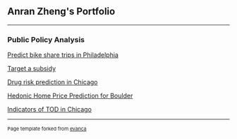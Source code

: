 ## Anran Zheng's Portfolio

---

### Public Policy Analysis

[Predict bike share trips in Philadelphia](/508_md/indego_bikeshare_prediction)

[Target a subsidy](/508_md/HomeCredit)

[Drug risk prediction in Chicago](/508_md/Chicagodrug)

[Hedonic Home Price Prediction for Boulder](/508_md/BoulderHousingPrice)

[Indicators of TOD in Chicago](/508_md/ChicagoTOD)



---
<p style="font-size:11px">Page template forked from <a href="https://github.com/evanca/quick-portfolio">evanca</a></p>
<!-- Remove above link if you don't want to attribute -->
